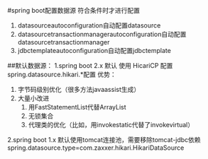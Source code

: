 #spring boot配置数据源
符合条件时才进行配置
1. datasourceautoconfiguration自动配置datasource
2. datasourcetransactionmanagerautoconfiguration自动配置datasourcetransactionmanager
3. jdbctemplateautoconfiguration自动配置jdbctemplate

##默认数据源：
1.spring boot 2.x 默认 使用 HicariCP
配置spring.datasource.hikari.*配置
优势：
1. 字节码级别优化（很多方法javaassist生成）
2. 大量小改进
    1. 用FastStatementList代替ArrayList
    2. 无锁集合
    3. 代理类的优化（比如，用invokestatic代替了invokevirtual）


2.spring boot 1.x 默认使用tomcat连接池，需要移除tomcat-jdbc依赖
spring.datasource.type=com.zaxxer.hikari.HikariDataSource

